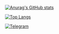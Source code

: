 [![Anurag's GitHub stats](https://github-readme-stats.vercel.app/api?username=taimast&show_icons=true&count_private=true&theme=tokyonight)](https://github.com/taimast)

[![Top Langs](https://github-readme-stats.vercel.app/api/top-langs/?username=taimast&theme=tokyonight&langs_count=6)](https://github.com/anuraghazra/github-readme-stats)

[![Telegram](https://img.shields.io/static/v1?label=&message=Telegram&style=for-the-badge&logo=telegram&color=%2332afed)](https://t.me/spektres)
